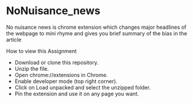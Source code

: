 # NoNuisance_news
No nuisance news is chrome extension which changes major headlines of the webpage to mini rhyme and gives you brief summary of the bias in the article

How to view this Assignment
- Download or clone this repository.
- Unzip the file.
- Open chrome://extensions in Chrome.
- Enable developer mode (top right corner).
- Click on Load unpacked and select the unzipped folder.
- Pin the extension and use it on any page you want.

